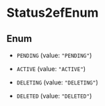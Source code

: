 

# Status2efEnum

## Enum


* `PENDING` (value: `"PENDING"`)

* `ACTIVE` (value: `"ACTIVE"`)

* `DELETING` (value: `"DELETING"`)

* `DELETED` (value: `"DELETED"`)



